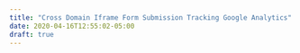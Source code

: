 ```yaml
---
title: "Cross Domain Iframe Form Submission Tracking Google Analytics"
date: 2020-04-16T12:55:02-05:00
draft: true
---
```


